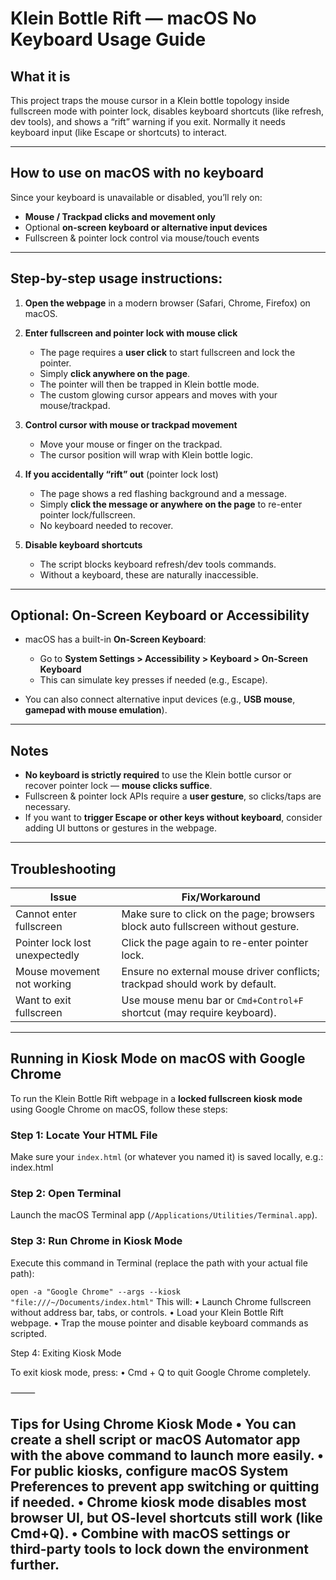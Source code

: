 # Klein Bottle Rift — macOS No Keyboard Usage Guide

## What it is

This project traps the mouse cursor in a Klein bottle topology inside fullscreen mode with pointer lock, disables keyboard shortcuts (like refresh, dev tools), and shows a “rift” warning if you exit. Normally it needs keyboard input (like Escape or shortcuts) to interact.

---

## How to use on macOS **with no keyboard**

Since your keyboard is unavailable or disabled, you’ll rely on:

- **Mouse / Trackpad clicks and movement only**
- Optional **on-screen keyboard or alternative input devices**
- Fullscreen & pointer lock control via mouse/touch events

---

## Step-by-step usage instructions:

1. **Open the webpage** in a modern browser (Safari, Chrome, Firefox) on macOS.

2. **Enter fullscreen and pointer lock with mouse click**  
   - The page requires a **user click** to start fullscreen and lock the pointer.  
   - Simply **click anywhere on the page**.  
   - The pointer will then be trapped in Klein bottle mode.  
   - The custom glowing cursor appears and moves with your mouse/trackpad.

3. **Control cursor with mouse or trackpad movement**  
   - Move your mouse or finger on the trackpad.  
   - The cursor position will wrap with Klein bottle logic.

4. **If you accidentally “rift” out** (pointer lock lost)  
   - The page shows a red flashing background and a message.  
   - Simply **click the message or anywhere on the page** to re-enter pointer lock/fullscreen.  
   - No keyboard needed to recover.

5. **Disable keyboard shortcuts**  
   - The script blocks keyboard refresh/dev tools commands.  
   - Without a keyboard, these are naturally inaccessible.

---

## Optional: On-Screen Keyboard or Accessibility

- macOS has a built-in **On-Screen Keyboard**:  
  - Go to **System Settings > Accessibility > Keyboard > On-Screen Keyboard**  
  - This can simulate key presses if needed (e.g., Escape).

- You can also connect alternative input devices (e.g., **USB mouse**, **gamepad with mouse emulation**).

---

## Notes

- **No keyboard is strictly required** to use the Klein bottle cursor or recover pointer lock — **mouse clicks suffice**.
- Fullscreen & pointer lock APIs require a **user gesture**, so clicks/taps are necessary.
- If you want to **trigger Escape or other keys without keyboard**, consider adding UI buttons or gestures in the webpage.

---

## Troubleshooting

| Issue                        | Fix/Workaround                                     |
|-----------------------------|---------------------------------------------------|
| Cannot enter fullscreen      | Make sure to click on the page; browsers block auto fullscreen without gesture. |
| Pointer lock lost unexpectedly | Click the page again to re-enter pointer lock.  |
| Mouse movement not working   | Ensure no external mouse driver conflicts; trackpad should work by default. |
| Want to exit fullscreen      | Use mouse menu bar or `Cmd+Control+F` shortcut (may require keyboard). |

---

## Running in Kiosk Mode on macOS with Google Chrome

To run the Klein Bottle Rift webpage in a **locked fullscreen kiosk mode** using Google Chrome on macOS, follow these steps:

### Step 1: Locate Your HTML File

Make sure your `index.html` (or whatever you named it) is saved locally, e.g.: index.html
### Step 2: Open Terminal

Launch the macOS Terminal app (`/Applications/Utilities/Terminal.app`).

### Step 3: Run Chrome in Kiosk Mode

Execute this command in Terminal (replace the path with your actual file path):

```open -a "Google Chrome" --args --kiosk "file:///~/Documents/index.html"```
This will:
	•	Launch Chrome fullscreen without address bar, tabs, or controls.
	•	Load your Klein Bottle Rift webpage.
	•	Trap the mouse pointer and disable keyboard commands as scripted.

Step 4: Exiting Kiosk Mode

To exit kiosk mode, press:
	•	Cmd + Q to quit Google Chrome completely.

⸻

Tips for Using Chrome Kiosk Mode
	•	You can create a shell script or macOS Automator app with the above command to launch more easily.
	•	For public kiosks, configure macOS System Preferences to prevent app switching or quitting if needed.
	•	Chrome kiosk mode disables most browser UI, but OS-level shortcuts still work (like Cmd+Q).
	•	Combine with macOS settings or third-party tools to lock down the environment further.
---
